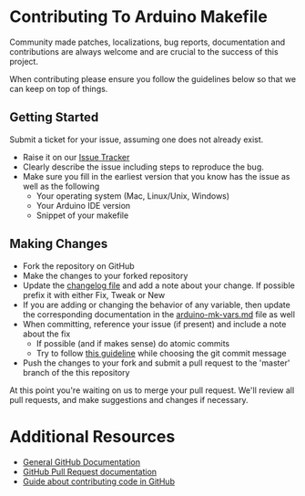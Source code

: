 # Contributing To Arduino Makefile

Community made patches, localizations, bug reports, documentation and contributions are always welcome and are crucial to the success of this project.

When contributing please ensure you follow the guidelines below so that we can keep on top of things.

## Getting Started

Submit a ticket for your issue, assuming one does not already exist.

- Raise it on our [Issue Tracker](https://github.com/sudar/Arduino-Makefile/issues)
- Clearly describe the issue including steps to reproduce the bug.
- Make sure you fill in the earliest version that you know has the issue as well as the following
    - Your operating system (Mac, Linux/Unix, Windows)
    - Your Arduino IDE version
    - Snippet of your makefile

## Making Changes

- Fork the repository on GitHub
- Make the changes to your forked repository
- Update the [changelog file](HISTORY.md) and add a note about your change. If possible prefix it with either Fix, Tweak or New
- If you are adding or changing the behavior of any variable, then update the corresponding documentation in the [arduino-mk-vars.md](arduino-mk-vars.md) file as well
- When committing, reference your issue (if present) and include a note about the fix
    - If possible (and if makes sense) do atomic commits
    - Try to follow [this guideline](http://tbaggery.com/2008/04/19/a-note-about-git-commit-messages.html) while choosing the git commit message
- Push the changes to your fork and submit a pull request to the 'master' branch of the this repository

At this point you're waiting on us to merge your pull request. We'll review all pull requests, and make suggestions and changes if necessary.

# Additional Resources

- [General GitHub Documentation](http://help.github.com/)
- [GitHub Pull Request documentation](http://help.github.com/send-pull-requests/)
- [Guide about contributing code in GitHub](http://sudarmuthu.com/blog/contributing-to-project-hosted-in-github)
